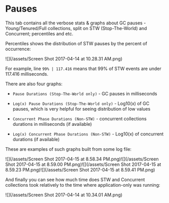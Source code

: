 # Pauses

This tab contains all the verbose stats & graphs about GC pauses - Young/Tenured/Full collections, split on STW \(Stop-The-World\) and Concurrent; percentiles and etc.

Percentiles shows the distribution of STW pauses by the percent of occurrence:

![](/assets/Screen Shot 2017-04-14 at 10.28.31 AM.png)

For example, line `99% | 117.416` means that 99% of STW events are under 117.416 milliseconds.

There are also four graphs:

* `Pause Durations (Stop-The-World only)` - GC pauses in milliseconds

* `Log(x) Pause Durations (Stop-The-World only)` - Log10\(x\) of GC pauses, which is very helpful for seeing distribution of low values

* `Concurrent Phase Durations (Non-STW)` - concurrent collections durations in milliseconds \(if available\)

* `Log(x) Concurrent Phase Durations (Non-STW)` - Log10\(x\) of concurrent durations \(if available\)

These are examples of such graphs built from some log file:

![](/assets/Screen Shot 2017-04-15 at 8.58.34 PM.png)![](/assets/Screen Shot 2017-04-15 at 8.59.00 PM.png)![](/assets/Screen Shot 2017-04-15 at 8.59.23 PM.png)![](/assets/Screen Shot 2017-04-15 at 8.59.41 PM.png)

And finally you can see how much time does STW and Concurrent collections took relatively to the time where application-only was running:

![](/assets/Screen Shot 2017-04-14 at 10.34.01 AM.png)

